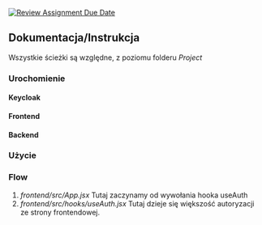 [![Review Assignment Due Date](https://classroom.github.com/assets/deadline-readme-button-24ddc0f5d75046c5622901739e7c5dd533143b0c8e959d652212380cedb1ea36.svg)](https://classroom.github.com/a/FadZhxrK)

## Dokumentacja/Instrukcja

Wszystkie ścieżki są względne, z poziomu folderu _Project_

### Urochomienie

#### Keycloak

#### Frontend

#### Backend

### Użycie

### Flow

1. _frontend/src/App.jsx_
   Tutaj zaczynamy od wywołania hooka useAuth
2. _frontend/src/hooks/useAuth.jsx_
   Tutaj dzieje się większość autoryzacji ze strony frontendowej.
